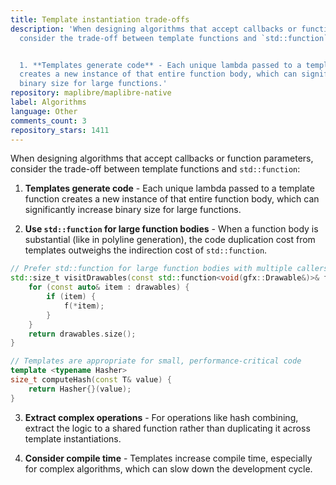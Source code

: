 ```yaml
---
title: Template instantiation trade-offs
description: 'When designing algorithms that accept callbacks or function parameters,
  consider the trade-off between template functions and `std::function`:


  1. **Templates generate code** - Each unique lambda passed to a template function
  creates a new instance of that entire function body, which can significantly increase
  binary size for large functions.'
repository: maplibre/maplibre-native
label: Algorithms
language: Other
comments_count: 3
repository_stars: 1411
---
```


When designing algorithms that accept callbacks or function parameters, consider the trade-off between template functions and `std::function`:

1. **Templates generate code** - Each unique lambda passed to a template function creates a new instance of that entire function body, which can significantly increase binary size for large functions.

2. **Use `std::function` for large function bodies** - When a function body is substantial (like in polyline generation), the code duplication cost from templates outweighs the indirection cost of `std::function`.

```cpp
// Prefer std::function for large function bodies with multiple callers
std::size_t visitDrawables(const std::function<void(gfx::Drawable&)>& f) {
    for (const auto& item : drawables) {
        if (item) {
            f(*item);
        }
    }
    return drawables.size();
}

// Templates are appropriate for small, performance-critical code
template <typename Hasher>
size_t computeHash(const T& value) {
    return Hasher{}(value);
}
```

3. **Extract complex operations** - For operations like hash combining, extract the logic to a shared function rather than duplicating it across template instantiations.

4. **Consider compile time** - Templates increase compile time, especially for complex algorithms, which can slow down the development cycle.